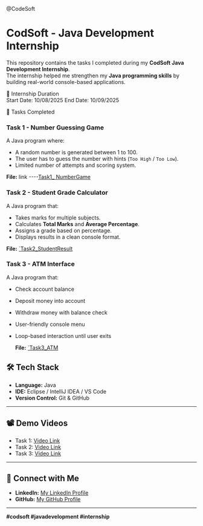 @CodeSoft
# CodSoft - Java Development Internship  

This repository contains the tasks I completed during my **CodSoft Java Development Internship**.  
The internship helped me strengthen my **Java programming skills** by building real-world console-based applications.  

📅 Internship Duration  
Start Date: 10/08/2025
End Date: 10/09/2025

 📌 Tasks Completed  

### **Task 1 - Number Guessing Game**
A Java program where:
- A random number is generated between 1 to 100.
- The user has to guess the number with hints (`Too High` / `Too Low`).
- Limited number of attempts and scoring system.

**File:** link ----[Task1_ NumberGame]( https://github.com/gaikwadsakshi2004/CodeSoft/blob/main/NumberGame.java)
 
 
 ### **Task 2 - Student Grade Calculator**  
A Java program that:  
- Takes marks for multiple subjects.  
- Calculates **Total Marks** and **Average Percentage**.  
- Assigns a grade based on percentage.  
- Displays results in a clean console format.  

**File:** [`Task2_StudentResult](https://github.com/gaikwadsakshi2004/CodeSoft/blob/main/StudentResult.java)  

 ### **Task 3 - ATM Interface**  
A Java program that:  
- Check account balance  
- Deposit money into account  
- Withdraw money with balance check  
- User-friendly console menu  
- Loop-based interaction until user exits


  **File:** [`Task3_ATM](https://github.com/gaikwadsakshi2004/CodeSoft/blob/main/ATM.java)

## 🛠️ Tech Stack  
- **Language:** Java  
- **IDE:** Eclipse / IntelliJ IDEA / VS Code  
- **Version Control:** Git & GitHub  

---

## 📽️ Demo Videos  
- Task 1: [Video Link](#)  
- Task 2: [Video Link](#)  
- Task 3: [Video Link](#)  

---

## 🔗 Connect with Me  
- **LinkedIn:** [My LinkedIn Profile](https://www.linkedin.com/in/sakshigaikwad02)  
- **GitHub:** [My GitHub Profile](https://github.com/gaikwadsakshi2004)  

---
**#codsoft #javadevelopment #internship**
